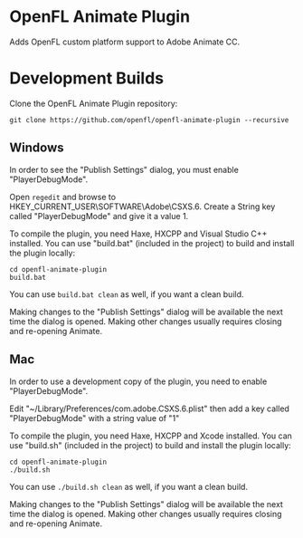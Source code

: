 OpenFL Animate Plugin
===================

Adds OpenFL custom platform support to Adobe Animate CC.


Development Builds
==================

Clone the OpenFL Animate Plugin repository:

    git clone https://github.com/openfl/openfl-animate-plugin --recursive


Windows
-------

In order to see the "Publish Settings" dialog, you must enable "PlayerDebugMode".

Open `regedit` and browse to HKEY_CURRENT_USER\SOFTWARE\Adobe\CSXS.6. Create a String key called "PlayerDebugMode" and give it a value 1.

To compile the plugin, you need Haxe, HXCPP and Visual Studio C++ installed. You can use "build.bat" (included in the project) to build and install the plugin locally:

    cd openfl-animate-plugin
    build.bat

You can use `build.bat clean` as well, if you want a clean build.

Making changes to the "Publish Settings" dialog will be available the next time the dialog is opened. Making other changes usually requires closing and re-opening Animate.


Mac
---

In order to use a development copy of the plugin, you need to enable "PlayerDebugMode".

Edit "~/Library/Preferences/com.adobe.CSXS.6.plist" then add a key called "PlayerDebugMode" with a string value of "1"

To compile the plugin, you need Haxe, HXCPP and Xcode installed. You can use "build.sh" (included in the project) to build and install the plugin locally:

    cd openfl-animate-plugin
    ./build.sh

You can use `./build.sh clean` as well, if you want a clean build.

Making changes to the "Publish Settings" dialog will be available the next time the dialog is opened. Making other changes usually requires closing and re-opening Animate.
